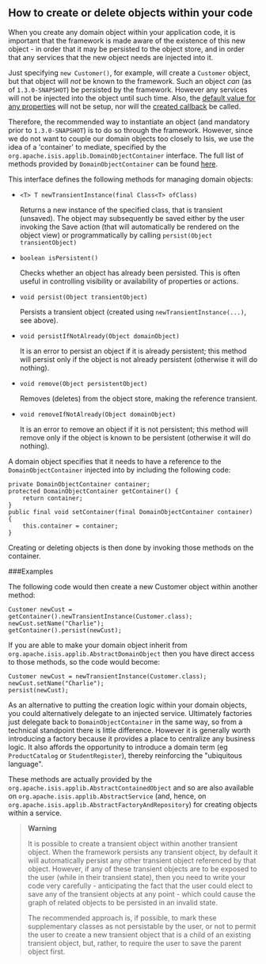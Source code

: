 How to create or delete objects within your code
------------------------------------------------

When you create any domain object within your application code, it is
important that the framework is made aware of the existence of this new
object - in order that it may be persisted to the object store, and in
order that any services that the new object needs are injected into it.

Just specifying `new Customer()`, for example, will create a `Customer` object, but that object will *not* be known to the framework.  Such an object *can* (as of `1.3.0-SNAPSHOT`) be persisted by the framework.  However any services will not be injected into the object until such time.  Also, the [default value for any properties](how-to-03-017-How-to-specify-default-value-of-an-object-property.html) will not be setup, nor will the [created callback](how-to-07-070-How-to-hook-into-the-object-lifecycle-using-callbacks.html) be called.

Therefore, the recommended way to instantiate an object (and mandatory prior to `1.3.0-SNAPSHOT`) is to do so through the framework.  However, since we do
not want to couple our domain objects too closely to Isis, we use the
idea of a 'container' to mediate, specified by the
`org.apache.isis.applib.DomainObjectContainer` interface. The
full list of methods provided by `DomainObjectContainer` can be found [here](../reference/DomainObjectContainer.html).

This interface defines the following methods for managing domain
objects:

-   `<T> T newTransientInstance(final Class<T> ofClass)`

    Returns a new instance of the specified class, that is transient
    (unsaved). The object may subsequently be saved either by the user
    invoking the Save action (that will automatically be rendered on the
    object view) or programmatically by calling `persist(Object
                transientObject)`

-   `boolean isPersistent()`

    Checks whether an object has already been persisted. This is often
    useful in controlling visibility or availability of properties or
    actions.

-   `void persist(Object transientObject)`

    Persists a transient object (created using `newTransientInstance(...)`, see above).

-   `void persistIfNotAlready(Object domainObject)`

    It is an error to persist an object if it is already persistent;
    this method will persist only if the object is not already
    persistent (otherwise it will do nothing).

-   `void remove(Object persistentObject)`

    Removes (deletes) from the object store, making the reference
    transient.

-   `void removeIfNotAlready(Object domainObject)`

    It is an error to remove an object if it is not persistent; this
    method will remove only if the object is known to be persistent
    (otherwise it will do nothing).

A domain object specifies that it needs to have a reference to the
`DomainObjectContainer` injected into by including the following code:

    private DomainObjectContainer container;
    protected DomainObjectContainer getContainer() {
        return container;
    }
    public final void setContainer(final DomainObjectContainer container) {
        this.container = container;
    }

Creating or deleting objects is then done by invoking those methods on
the container. 

###Examples

The following code would then create a new
Customer object within another method:

    Customer newCust = getContainer().newTransientInstance(Customer.class);
    newCust.setName("Charlie");
    getContainer().persist(newCust);

If you are able to make your domain object inherit from
`org.apache.isis.applib.AbstractDomainObject` then you have direct
access to those methods, so the code would become:

    Customer newCust = newTransientInstance(Customer.class);
    newCust.setName("Charlie");
    persist(newCust);

As an alternative to putting the creation logic within your domain
objects, you could alternatively delegate to an injected service. Ultimately factories just delegate back to `DomainObjectContainer` in
the same way, so from a technical standpoint there is little difference.
However it is generally worth introducing a factory because it provides
a place to centralize any business logic. It also affords the
opportunity to introduce a domain term (eg `ProductCatalog` or
`StudentRegister`), thereby reinforcing the "ubiquitous language".

These methods are actually provided by the
`org.apache.isis.applib.AbstractContainedObject` and so are also available
on `org.apache.isis.applib.AbstractService` (and, hence, on
`org.apache.isis.applib.AbstractFactoryAndRepository`) for creating
objects within a service.

> **Warning**
>
> It is possible to create a transient object within another transient
> object. When the framework persists any transient object, by default
> it will automatically persist any other transient object referenced by
> that object. However, if any of these transient objects are to be
> exposed to the user (while in their transient state), then you need to
> write your code very carefully - anticipating the fact that the user
> could elect to save any of the transient objects at any point - which
> could cause the graph of related objects to be persisted in an invalid
> state.
>
> The recommended approach is, if possible, to mark these supplementary
> classes as not persistable by the user, or not to permit the
> user to create a new transient object that is a child of an existing
> transient object, but, rather, to require the user to save the parent
> object first.

